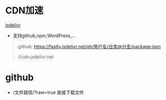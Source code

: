 # CDN加速

[jsdelivr](https://www.jsdelivr.com/)

- 支持github,npm,WordPress,...

> github: https://fastly.jsdelivr.net/gh/用户名/仓库@分支/package.json
>
> //cdn.jsdelivr.net

# github

- /文件路径/?raw=true 直接下载文件